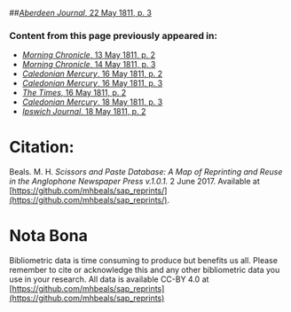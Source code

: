##[*Aberdeen Journal*, 22 May 1811, p. 3](https://mhbeals.github.io/sap_html/Aberdeen-Journal/Aberdeen-Journal-22-May-1811-p-3)

### Content from this page previously appeared in:
+ [*Morning Chronicle*, 13 May 1811, p. 2](https://mhbeals.github.io/sap_html/Morning-Chronicle/Morning-Chronicle-13-May-1811-p-2)
+ [*Morning Chronicle*, 14 May 1811, p. 3](https://mhbeals.github.io/sap_html/Morning-Chronicle/Morning-Chronicle-14-May-1811-p-3)
+ [*Caledonian Mercury*, 16 May 1811, p. 2](https://mhbeals.github.io/sap_html/Caledonian-Mercury/Caledonian-Mercury-16-May-1811-p-2)
+ [*Caledonian Mercury*, 16 May 1811, p. 3](https://mhbeals.github.io/sap_html/Caledonian-Mercury/Caledonian-Mercury-16-May-1811-p-3)
+ [*The Times*, 16 May 1811, p. 2](https://mhbeals.github.io/sap_html/The-Times/The-Times-16-May-1811-p-2)
+ [*Caledonian Mercury*, 18 May 1811, p. 3](https://mhbeals.github.io/sap_html/Caledonian-Mercury/Caledonian-Mercury-18-May-1811-p-3)
+ [*Ipswich Journal*, 18 May 1811, p. 2](https://mhbeals.github.io/sap_html/Ipswich-Journal/Ipswich-Journal-18-May-1811-p-2)
                    
# Citation: 

Beals. M. H. *Scissors and Paste Database: A Map of Reprinting and Reuse in the Anglophone Newspaper Press v.1.0.1.* 2 June 2017. Available at [https://github.com/mhbeals/sap_reprints/](https://github.com/mhbeals/sap_reprints/). 
                    
# Nota Bona

Bibliometric data is time consuming to produce but benefits us all. Please remember to cite or acknowledge this and any other bibliometric data you use in your research. All data is available CC-BY 4.0 at [https://github.com/mhbeals/sap_reprints](https://github.com/mhbeals/sap_reprints)